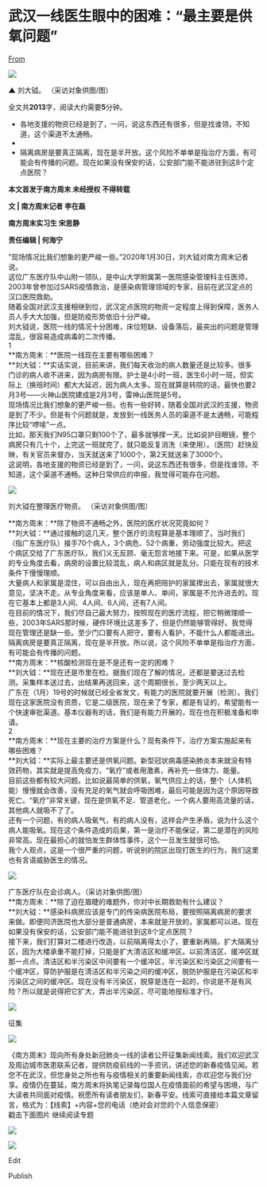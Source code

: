 # 武汉一线医生眼中的困难：“最主要是供氧问题”

[From](https://mp.weixin.qq.com/s/TlmSt1ZK7q8Dhp8vvuK1tA)  

![](https://res.cloudinary.com/dqvsulqdb/image/upload/v1580995557/hcxli99ug0ufmc3iy2te.png)

**▲** 刘大钺。 （采访对象供图/图）  

全文共**2013**字，阅读大约需要**5**分钟。  

-   各地支援的物资已经是到了，一问，说这东西还有很多，但是找谁领，不知道，这个渠道不太通畅。
-
-   隔离病房是要真正隔离，现在是半开放。这个风险不单单是指治疗方面，有可能会有传播的问题。现在如果没有保安的话，公安部门能不能进驻到这8个定点医院？

**本文首发于南方周末 未经授权 不得转载**  

**文 | 南方周末记者 李在磊**

**南方周末实习生 宋思静**

**责任编辑 | 何海宁**

“现场情况比我们想象的更严峻一些。”2020年1月30日，刘大钺对南方周末记者说。  
这位广东医疗队中山附一领队，是中山大学附属第一医院感染管理科主任医师，2003年曾参加过SARS疫情救治，是感染病管理领域的专家，目前在武汉定点的汉口医院救助。  
随着全国对武汉支援相继到位，武汉定点医院的物资一定程度上得到保障，医务人员人手大大加强，但是防疫形势依旧十分严峻。  
刘大钺说，医院一线的情况十分困难，床位短缺、设备落后，最突出的问题是管理混乱，很容易造成病毒的二次传播。  
1  
**南方周末：**医院一线现在主要有哪些困难？  
**刘大钺：**实话实说，目前来讲，我们每天收治的病人数量还是比较多。很多门诊的病人收不进来，因为病房有限。护士是4小时一班，医生6小时一班，但实际上（换班时间）都大大延迟，因为病人太多。现在就算是转院的话，最快也要2月3号——火神山医院建成是2月3号，雷神山医院是5号。  
现场情况比我们想象的更严峻一些。也有一些好转，随着全国对武汉的支援，物资是到了不少。但是有个问题就是，发放到一线医务人员的渠道不是太通畅，可能程序比较“啰嗦”一点。  
比如，那天我们N95口罩只剩100个了，最多就够撑一天。比如说护目眼镜，整个病房只有几十个，上完这一班就完了，就只能反复消洗（来使用）。（医院）赶快反映，有关官员来督办，当天就送来了1000个，第2天就送来了3000个。  
这说明，各地支援的物资已经是到了，一问，说这东西还有很多，但是找谁领，不知道，这个渠道不通畅。这种日常供应的申报，我觉得可能存在问题。  

![](https://res.cloudinary.com/dqvsulqdb/image/upload/v1580995559/fxjf4hylk6ti68l6fvl5.jpg)

刘大钺在整理医疗物资。 （采访对象供图/图）  

**南方周末：**除了物资不通畅之外，医院的医疗状况究竟如何？  
**刘大钺：**通过接触的这几天，整个医疗的流程算是基本理顺了。当时我们（指广东医疗队）接手70个病人，3个病危、52个病重，劳动强度比较大。把这个病区交给了广东医疗队，我们义无反顾、毫无怨言地接下来。可是，如果从医学的专业角度去看，病房的设置比较混乱，病人和病区就是乱分。只能在现有的技术条件下慢慢理顺。  
大量病人和家属是混住，可以自由出入，现在再把陪护的家属撵出去，家属就很大意见，坚决不走。从专业角度来看，应该是单人、单间，家属是不允许进去的。现在它基本上都是3人间、4人间、6人间，还有7人间。  
在目前的情况下，我们尽自己最大努力，按照现在的医疗流程，把它稍微理顺一些，2003年SARS那时候，硬件环境比这差多了，但是仍然能够管得好。我觉得现在管理还是缺一些。至少门口要有人把守，要有人看护，不能什么人都能进出。  
隔离病房是要真正隔离，现在是半开放。所以说，这个风险不单单是指治疗方面，有可能会有传播的问题。  
**南方周末：**核酸检测现在是不是还有一定的困难？  
**刘大钺：**现在还是市里在检。据我们现在了解的情况，还都是要送过去检测。采集样本送过去，出结果再送回来，这个周期很长，至少两天以上。  
广东在（1月）19号的时候就已经全省发文，有能力的医院就要开展（检测）。我们现在这家医院没有资质，它是二级医院，现在来了专家，都是有证的，希望能有一个快速审批渠道。基本仪器有的话，我们是有能力开展的，现在也在积极准备和申请。  
2  
**南方周末：**现在主要的治疗方案是什么？现有条件下，治疗方案实施起来有哪些困难？  
**刘大钺：**实际上最主要还是供氧问题。新型冠状病毒感染肺炎本来就没有特效药物，其实就是提高免疫力，“氧疗”或者用激素，再补充一些体力、能量。  
目前这些都有较大问题。比如说最简单的供氧，氧气供应上的话，整个（人体机能）慢慢就会改善，没有充足的氧气就会呼吸困难，最后可能是因为这个原因导致死亡。“氧疗”非常关键，现在是供氧不足、管道老化，一个病人要用高流量的话，其他病人就吸不了了。  
还有一个问题，有的病人吸氧气，有的病人没有，这样会产生矛盾，说为什么这个病人能吸氧。现在这个条件造成的后果，第一是治疗不能保证，第二是潜在的风险非常高。现在最担心的就怕发生群体性事件，这个一旦发生就很可怕。  
我个人观点，这是一个很严重的问题，听说别的院区出现打医生的行为，我们这里也有言语威胁医生的情况。  

![](https://res.cloudinary.com/dqvsulqdb/image/upload/v1580995560/zmrrposhytqs8e7rwkqu.jpg)

广东医疗队在会诊病人。（采访对象供图/图）  
**南方周末：**除了迫在眉睫的难题外，你对中长期救助有什么建议？  
**刘大钺：**感染科病房应该是专门的传染病医院布局，要按照隔离病房的要求来做。即便同济医院也大部分是普通病房，本来就是开放的，家属都可以进。现在如果没有保安的话，公安部门能不能进驻到这8个定点医院？  
接下来，我们打算对二楼进行改造，以前隔离得太小了，要重新再隔，扩大隔离分区，因为大楼承重不能打掉，只能是扩大清洁区和缓冲区。以前清洁区、缓冲区就那一点点。清洁区和半污染区中间要有一个缓冲区，半污染区和污染区之间要有一个缓冲区，穿防护服是在清洁区和半污染之间的缓冲区，脱防护服是在污染区和半污染区之间的缓冲区。现在没有半污染区，脱穿是连在一起的，你说是不是有风险？所以就是说得把它扩大，弄出半污染区，尽可能地按标准才行。

![](https://res.cloudinary.com/dqvsulqdb/image/upload/v1580995561/vkulxsk3we2sr29yszuj.jpg)

征集  

![](https://res.cloudinary.com/dqvsulqdb/image/upload/v1580995561/ycu6jsi5luqnimtaoftc.png)

《南方周末》现向所有身处新冠肺炎一线的读者公开征集新闻线索。我们欢迎武汉及周边城市医患联系记者，提供防疫前线的一手资讯，讲述您的新春疫情见闻。若您不在武汉，但您身处之所也有与疫情相关的重要新闻线索，亦欢迎您与我们分享。疫情仍在蔓延，南方周末将执笔记录每位国人在疫情面前的希望与困境，与广大读者共同面对疫情。祝愿所有读者朋友们，新春平安。线索可直接给本篇文章留言，格式为：【线索】+内容+您的电话（绝对会对您的个人信息保密）  
戳击下面图片 继续阅读专题

![](https://res.cloudinary.com/dqvsulqdb/image/upload/v1580995562/hdutqgphyhgwxrz0g385.png)

![](https://res.cloudinary.com/dqvsulqdb/image/upload/v1580995563/k1jkev49g4txtfzh8xms.jpg)

Edit

Publish
